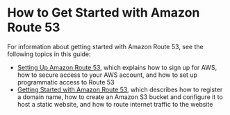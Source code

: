 # How to Get Started with Amazon Route 53<a name="welcome-how-to-get-started"></a>

For information about getting started with Amazon Route 53, see the following topics in this guide:
+ [Setting Up Amazon Route 53](setting-up-route-53.md), which explains how to sign up for AWS, how to secure access to your AWS account, and how to set up programmatic access to Route 53
+ [Getting Started with Amazon Route 53](getting-started.md), which describes how to register a domain name, how to create an Amazon S3 bucket and configure it to host a static website, and how to route internet traffic to the website